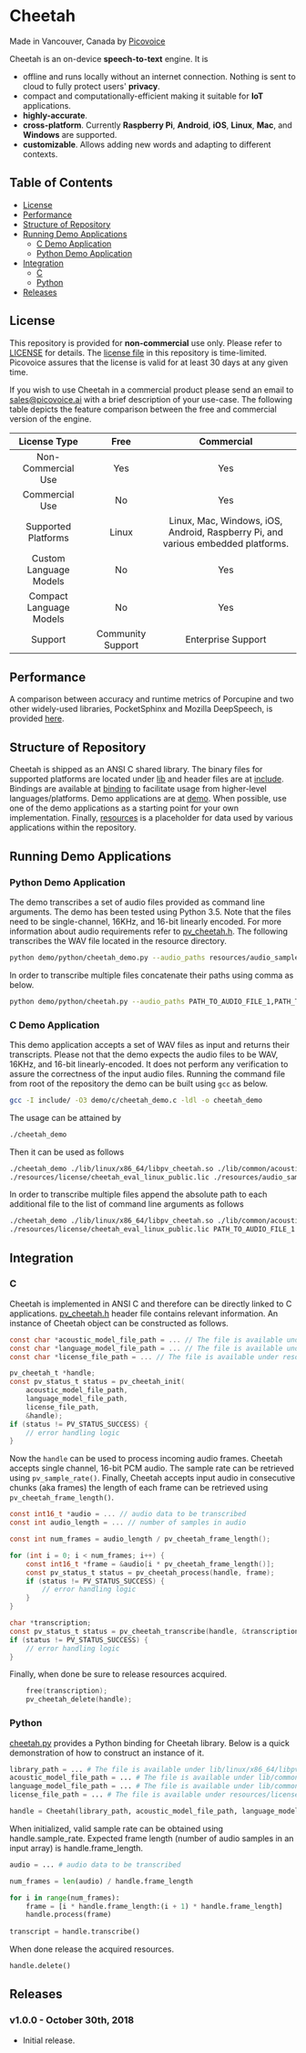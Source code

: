 # Cheetah


Made in Vancouver, Canada by [Picovoice](https://picovoice.ai)

Cheetah is an on-device **speech-to-text** engine. It is

* offline and runs locally without an internet connection. Nothing is sent to cloud to fully protect users' **privacy**. 
* compact and computationally-efficient making it suitable for **IoT** applications.
* **highly-accurate**.
* **cross-platform**. Currently **Raspberry Pi**, **Android**, **iOS**,
**Linux**, **Mac**, and **Windows** are supported. 
* **customizable**. Allows adding new words and adapting to different contexts.


## Table of Contents
* [License](#license)
* [Performance](#performance)
* [Structure of Repository](#structure-of-repository)
* [Running Demo Applications](#running-demo-applications)
    * [C Demo Application](#c-demo-application)
    * [Python Demo Application](#python-demo-application)
* [Integration](#integration)
    * [C](#c)
    * [Python](#python)
* [Releases](#releases)

## License

This repository is provided for **non-commercial** use only. Please refer to [LICENSE](/LICENSE) for details.
The [license file](/resources/license) in this repository is time-limited. Picovoice assures that the license is valid
for at least 30 days at any given time.

If you wish to use Cheetah in a commercial product please send an email to sales@picovoice.ai with a brief description
of your use-case. The following table depicts the feature comparison between the free and commercial version of the
engine.

| License Type | Free | Commercial |
:---: | :---: | :---:
Non-Commercial Use | Yes | Yes |
Commercial Use | No | Yes |
Supported Platforms | Linux | Linux, Mac, Windows, iOS, Android, Raspberry Pi, and various embedded platforms.
Custom Language Models | No | Yes |
Compact Language Models | No | Yes |
Support | Community Support | Enterprise Support

## Performance

A comparison between accuracy and runtime metrics of Porcupine and two other widely-used libraries, PocketSphinx and
Mozilla DeepSpeech, is provided [here](https://github.com/Picovoice/stt-benchmark).

## Structure of Repository

Cheetah is shipped as an ANSI C shared library. The binary files for supported platforms are located under
[lib](/lib) and header files are at [include](/include). Bindings are available at [binding](/binding) to facilitate
usage from higher-level languages/platforms. Demo applications are at [demo](/demo). When possible, use one of the demo
applications as a starting point for your own implementation. Finally, [resources](/resources) is a placeholder for
data used by various applications within the repository.

## Running Demo Applications

### Python Demo Application

The demo transcribes a set of audio files provided as command line arguments. The demo has been tested using Python 3.5.
Note that the files need to be single-channel, 16KHz, and 16-bit linearly encoded. For more information about audio
requirements refer to [pv_cheetah.h](/include/pv_cheetah.h). The following transcribes the WAV file located in the
resource directory.

```bash
python demo/python/cheetah_demo.py --audio_paths resources/audio_samples/test.wav
```

In order to transcribe multiple files concatenate their paths using comma as below.

```bash
python demo/python/cheetah.py --audio_paths PATH_TO_AUDIO_FILE_1,PATH_TO_AUDIO_FILE_2,PATH_TO_AUDIO_FILE_3
```

### C Demo Application

This demo application accepts a set of WAV files as input and returns their transcripts. Please not that the demo
expects the audio files to be WAV, 16KHz, and 16-bit linearly-encoded. It does not perform any verification to assure
the correctness of the input audio files. Running the command file from root of the repository the demo can be built
using `gcc` as below.

```bash
gcc -I include/ -O3 demo/c/cheetah_demo.c -ldl -o cheetah_demo
```

The usage can be attained by

```bash
./cheetah_demo
```

Then it can be used as follows

```bash
./cheetah_demo ./lib/linux/x86_64/libpv_cheetah.so ./lib/common/acoustic_model.pv ./lib/common/language_model.pv \
./resources/license/cheetah_eval_linux_public.lic ./resources/audio_samples/test.wav
```

In order to transcribe multiple files append the absolute path to each additional file to the list of command line arguments as follows

```bash
./cheetah_demo ./lib/linux/x86_64/libpv_cheetah.so ./lib/common/acoustic_model.pv ./lib/common/language_model.pv \
./resources/license/cheetah_eval_linux_public.lic PATH_TO_AUDIO_FILE_1 PATH_TO_AUDIO_FILE_2 PATH_TO_AUDIO_FILE_3
```

## Integration

### C

Cheetah is implemented in ANSI C and therefore can be directly linked to C applications.
[pv_cheetah.h](/include/pv_cheetah.h) header file contains relevant information. An instance of Cheetah object can be
constructed as follows.

```c
const char *acoustic_model_file_path = ... // The file is available under lib/common/acoustic_model.pv
const char *language_model_file_path = ... // The file is available under lib/common/language_model.pv
const char *license_file_path = ... // The file is available under resources/license/cheetah_eval_linux_spublic.lic

pv_cheetah_t *handle;
const pv_status_t status = pv_cheetah_init(
    acoustic_model_file_path,
    language_model_file_path,
    license_file_path,
    &handle);
if (status != PV_STATUS_SUCCESS) {
    // error handling logic
}
```

Now the `handle` can be used to process incoming audio frames. Cheetah accepts single channel, 16-bit PCM audio.
The sample rate can be retrieved using `pv_sample_rate()`. Finally, Cheetah accepts input audio in consecutive chunks
(aka frames) the length of each frame can be retrieved using `pv_cheetah_frame_length()`.

```C
const int16_t *audio = ... // audio data to be transcribed
const int audio_length = ... // number of samples in audio

const int num_frames = audio_length / pv_cheetah_frame_length();

for (int i = 0; i < num_frames; i++) {
    const int16_t *frame = &audio[i * pv_cheetah_frame_length()];
    const pv_status_t status = pv_cheetah_process(handle, frame);
    if (status != PV_STATUS_SUCCESS) {
        // error handling logic
    }
}

char *transcription;
const pv_status_t status = pv_cheetah_transcribe(handle, &transcription)
if (status != PV_STATUS_SUCCESS) {
    // error handling logic
}
```

Finally, when done be sure to release resources acquired.

```C
    free(transcription);
    pv_cheetah_delete(handle);
```

### Python

[cheetah.py](/binding/python/cheetah.py) provides a Python binding for Cheetah library. Below is a quick demonstration
of how to construct an instance of it.

```python
library_path = ... # The file is available under lib/linux/x86_64/libpv_cheetah.so
acoustic_model_file_path = ... # The file is available under lib/common/acoustic_model.pv
language_model_file_path = ... # The file is available under lib/common/language_model.pv
license_file_path = ... # The file is available under resources/license/cheetah_eval_linux_public.lic

handle = Cheetah(library_path, acoustic_model_file_path, language_model_file_path, license_file_path)

```

When initialized, valid sample rate can be obtained using handle.sample_rate. Expected frame length 
(number of audio samples in an input array) is handle.frame_length.

```python
audio = ... # audio data to be transcribed

num_frames = len(audio) / handle.frame_length

for i in range(num_frames):
    frame = [i * handle.frame_length:(i + 1) * handle.frame_length]
    handle.process(frame)
    
transcript = handle.transcribe()
```

When done release the acquired resources.

```python
handle.delete()
```

## Releases

### v1.0.0 - October 30th, 2018

* Initial release.
